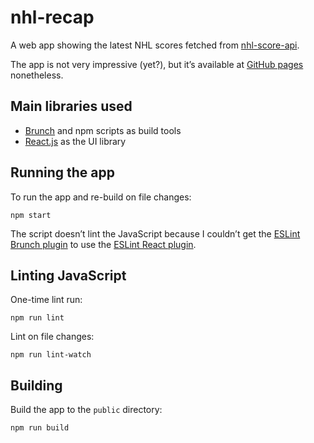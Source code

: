 # nhl-recap

A web app showing the latest NHL scores fetched from [nhl-score-api](https://github.com/peruukki/nhl-score-api).

The app is not very impressive (yet?), but it’s available at
[GitHub pages](http://peruukki.github.io/nhl-recap/) nonetheless.

## Main libraries used

- [Brunch](http://brunch.io/) and npm scripts as build tools
- [React.js](http://facebook.github.io/react/) as the UI library

## Running the app

To run the app and re-build on file changes:
```
npm start
```

The script doesn’t lint the JavaScript because I couldn’t get the
[ESLint Brunch plugin](https://github.com/spyl94/eslint-brunch) to use the
[ESLint React plugin](https://github.com/yannickcr/eslint-plugin-react).

## Linting JavaScript

One-time lint run:
```
npm run lint
```

Lint on file changes:
```
npm run lint-watch
```

## Building

Build the app to the `public` directory:
```
npm run build
```
